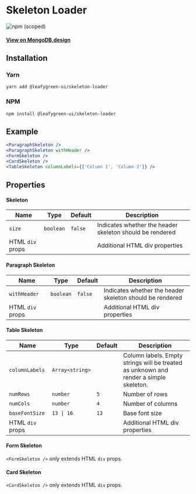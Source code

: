 # Skeleton Loader

![npm (scoped)](https://img.shields.io/npm/v/@leafygreen-ui/skeleton.svg)

#### [View on MongoDB.design](https://www.mongodb.design/component/skeleton/example/)

## Installation

### Yarn

```shell
yarn add @leafygreen-ui/skeleton-loader
```

### NPM

```shell
npm install @leafygreen-ui/skeleton-loader
```

## Example

```jsx
<ParagraphSkeleton />
<ParagraphSkeleton withHeader />
<FormSkeleton />
<CardSkeleton />
<TableSkeleton columnLabels={['Column 1', 'Column 2']} />
```

## Properties

#### Skeleton

| Name             | Type      | Default | Description                                              |
| ---------------- | --------- | ------- | -------------------------------------------------------- |
| `size`           | `boolean` | `false` | Indicates whether the header skeleton should be rendered |
| HTML `div` props |           |         | Additional HTML div properties                           |

#### Paragraph Skeleton

| Name             | Type      | Default | Description                                              |
| ---------------- | --------- | ------- | -------------------------------------------------------- |
| `withHeader`     | `boolean` | `false` | Indicates whether the header skeleton should be rendered |
| HTML `div` props |           |         | Additional HTML div properties                           |

#### Table Skeleton

| Name             | Type            | Default | Description                                                                           |
| ---------------- | --------------- | ------- | ------------------------------------------------------------------------------------- |
| `columnLabels`   | `Array<string>` |         | Column labels. Empty strings will be treated as unknown and render a simple skeleton. |
| `numRows`        | `number`        | `5`     | Number of rows                                                                        |
| `numCols`        | `number`        | `4`     | Number of columns                                                                     |
| `baseFontSize`   | `13 \| 16`      | `13`    | Base font size                                                                        |
| HTML `div` props |                 |         | Additional HTML div properties                                                        |

#### Form Skeleton

`<FormSkeleton />` only extends HTML `div` props.

#### Card Skeleton

`<CardSkeleton />` only extends HTML `div` props.
